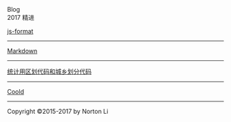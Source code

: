 <title>Blog - Norton.Li</title>
<link href="assets/css/page.css" rel="stylesheet" />
<div class="item-header">Blog
<div class="sub-title">2017 精进</div>
</div>

> 

[js-format](./js-format)

---
 [Markdown](./markdown)
 
---
 [统计用区划代码和城乡划分代码](https://wenku.baidu.com/view/53c04ad56037ee06eff9aef8941ea76e58fa4ab3)
 
---
[Coold](http://www.coolde.cn)

---

<div class="footer">
    <p>Copyright ©2015-2017 by Norton Li</p>
</div>